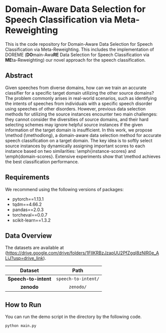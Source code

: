 # Domain-Aware Data Selection for Speech Classification via Meta-Reweighting

This is the code repository for Domain-Aware Data Selection for Speech Classification via Meta-Reweighting.
This includes the implementation of DOREME (**DO**main-Awa**RE** Data Selection for Speech Classification via **ME**ta-Reweighting)
our novel approach for the speech classification.

## Abstract
Given speeches from diverse domains, how can we train an accurate classifier for a specific target domain utilizing the other source domains?
The problem commonly arises in real-world scenarios, such as identifying the intents of speeches from individuals with a specific speech disorder using speeches of other disorders.
However, previous data selection methods for utilizing the source instances encounter two main challenges: they cannot consider the diversities of source domains, and their hard selecting schemes may ignore helpful source instances if the given information of the target domain is insufficient.
In this work, we propose \method (\methodlong), a domain-aware data selection method for accurate speech classification on a target domain.
The key idea is to softly select source instances by dynamically assigning important scores to each instance based on two similarities: \emph{instance-scores} and \emph{domain-scores}.
Extensive experiments show that \method achieves the best classification performance.
## Requirements

We recommend using the following versions of packages:
 - pytorch==1.13.1
 - tqdm==4.66.2
 - pandas==2.0.3
 - torcheval==0.0.7
 - scikit-learn==1.3.2

## Data Overview
The datasets are available at (https://drive.google.com/drive/folders/1FlIKRBzJzapUU2PfZgqI8zNlR0e_ALiJ?usp=drive_link).

|        **Dataset**        |                  **Path**                   | 
|:-------------------------:|:-------------------------------------------:| 
|       **Speech-to-intent**        |           `speech-to-intent/`           | 
|       **zenodo**        |           `zenodo/`           | 

## How to Run
You can run the demo script in the directory by the following code.
```
python main.py
```
